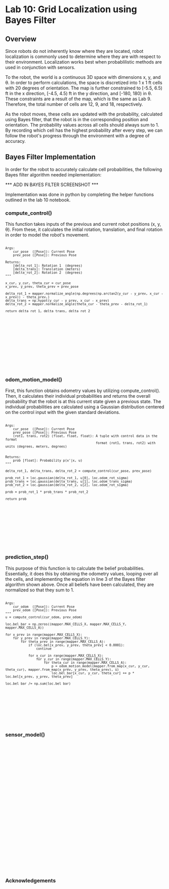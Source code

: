 # Lab 10: Grid Localization using Bayes Filter

## Overview

Since robots do not inherently know where they are located, robot localization is commonly used to determine where they are with respect to their environment. Localization works best when probablilistic methods are used in conjunction with sensors.

To the robot, the world is a continuous 3D space with dimensions x, y, and θ. In order to perform calculations, the space is discretized into 1 x 1 ft cells with 20 degrees of orientation. The map is further constrained to [-5.5, 6.5) ft in the x direction, [-4.5, 4.5) ft in the y direction, and [-180, 180) in θ. These constraints are a result of the map, which is the same as Lab 9. Therefore, the total number of cells are 12, 9, and 18, respectively. 

As the robot moves, these cells are updated with the probability, calculated using Bayes filter, that the robot is in the corresponding position and orientation. The probability values across all cells should always sum to 1. By recording which cell has the highest probability after every step, we can follow the robot's progress through the environment with a degree of accuracy. 

## Bayes Filter Implementation

In order for the robot to accurately calculate cell probabilities, the following Bayes filter algorithm needed implementation: 

*** ADD IN BAYES FILTER SCREENSHOT ***

Implementation was done in python by completing the helper functions outlined in the lab 10 notebook. 

### compute_control()

This function takes inputs of the previous and current robot positions (x, y, θ). From these, it calculates the initial rotation, translation, and final rotation in order to model the robot's movement.

<div style="height:400px; overflow:auto;">
<pre><code class="language-python"
def compute_control(cur_pose, prev_pose):
    """ Given the current and previous odometry poses, this function extracts
    the control information based on the odometry motion model.

    Args:
        cur_pose  ([Pose]): Current Pose
        prev_pose ([Pose]): Previous Pose 

    Returns:
        [delta_rot_1]: Rotation 1  (degrees)
        [delta_trans]: Translation (meters)
        [delta_rot_2]: Rotation 2  (degrees)
    """

    x_cur, y_cur, theta_cur = cur_pose
    x_prev, y_prev, theta_prev = prev_pose
    
    delta_rot_1 = mapper.normalize_angle(np.degrees(np.arctan2(y_cur - y_prev, x_cur - x_prev)) - theta_prev,)
    delta_trans = np.hypot(y_cur - y_prev, x_cur - x_prev)
    delta_rot_2 = mapper.normalize_angle(theta_cur - theta_prev - delta_rot_1)

    return delta_rot_1, delta_trans, delta_rot_2
</code></pre>
</div>

### odom_motion_model()

First, this function obtains odometry values by utilizing compute_control(). Then, it calculates their individual probabilities and returns the overall probability that the robot is at this current state given a previous state. The individual probabilities are calculated using a Gaussian distribution centered on the control input with the given standard deviations. 

<div style="height:400px; overflow:auto;">
<pre><code class="language-python"
def odom_motion_model(cur_pose, prev_pose, u):
    """ Odometry Motion Model

    Args:
        cur_pose  ([Pose]): Current Pose
        prev_pose ([Pose]): Previous Pose
        (rot1, trans, rot2) (float, float, float): A tuple with control data in the format 
                                                   format (rot1, trans, rot2) with units (degrees, meters, degrees)


    Returns:
        prob [float]: Probability p(x'|x, u)
    """
    
    delta_rot_1, delta_trans, delta_rot_2 = compute_control(cur_pose, prev_pose)

    prob_rot_1 = loc.gaussian(delta_rot_1, u[0], loc.odom_rot_sigma)
    prob_trans = loc.gaussian(delta_trans, u[1], loc.odom_trans_sigma)
    prob_rot_2 = loc.gaussian(delta_rot_2, u[2], loc.odom_rot_sigma)

    prob = prob_rot_1 * prob_trans * prob_rot_2

    return prob
</code></pre>
</div>

### prediction_step()

This purpose of this function is to calculate the belief probabilities. Essentially, it does this by obtaining the odometry values, looping over all the cells, and implementing the equation in line 3 of the Bayes filter algorithm shown above. Once all beliefs have been calculated, they are normalized so that they sum to 1. 

<div style="height:400px; overflow:auto;">
<pre><code class="language-python"
def prediction_step(cur_odom, prev_odom):
    """ Prediction step of the Bayes Filter.
    Update the probabilities in loc.bel_bar based on loc.bel from the previous time step and the odometry motion model.

    Args:
        cur_odom  ([Pose]): Current Pose
        prev_odom ([Pose]): Previous Pose
    """
    u = compute_control(cur_odom, prev_odom)

    loc.bel_bar = np.zeros((mapper.MAX_CELLS_X, mapper.MAX_CELLS_Y, mapper.MAX_CELLS_A))

    for x_prev in range(mapper.MAX_CELLS_X):
        for y_prev in range(mapper.MAX_CELLS_Y):
            for theta_prev in range(mapper.MAX_CELLS_A):
                if (loc.bel[x_prev, y_prev, theta_prev] < 0.0001): 
                    continue

                for x_cur in range(mapper.MAX_CELLS_X):
                    for y_cur in range(mapper.MAX_CELLS_Y):
                        for theta_cur in range(mapper.MAX_CELLS_A):
                            p = odom_motion_model(mapper.from_map(x_cur, y_cur, theta_cur), mapper.from_map(x_prev, y_prev, theta_prev), u)
                            loc.bel_bar[x_cur, y_cur, theta_cur] += p * loc.bel[x_prev, y_prev, theta_prev]

    loc.bel_bar /= np.sum(loc.bel_bar)
</code></pre>
</div>

### sensor_model()


<div style="height:400px; overflow:auto;">
<pre><code class="language-python"

</code></pre>
</div>

### Acknowledgements 
